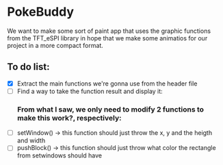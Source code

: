 # PokeBuddy
We want to make some sort of paint app that uses the graphic functions from the TFT_eSPI library in hope that we make some animatios for our project in a more compact format.
## **To do list:**
- [X] Extract the main functions we're gonna use from the header file
- [ ] Find a way to take the function result and display it:
  ### From what I saw, we only need to modify 2 functions to make this work?, respectively:
- [ ] setWindow() -> this function should just throw the x, y and the heigth and width
- [ ] pushBlock() -> this function should just throw what color the rectangle from setwindows should have 
